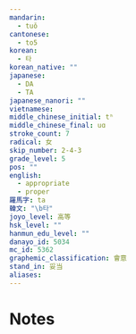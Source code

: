 ```yaml
---
mandarin:
  - tuǒ
cantonese:
  - to5
korean:
  - 타
korean_native: ""
japanese:
  - DA
  - TA
japanese_nanori: ""
vietnamese:
middle_chinese_initial: tʰ
middle_chinese_final: uɑ
stroke_count: 7
radical: 女
skip_number: 2-4-3
grade_level: 5
pos: ""
english:
  - appropriate
  - proper
羅馬字: ta
韓文: "\b타"
joyo_level: 高等
hsk_level: ""
hanmun_edu_level: ""
danayo_id: 5034
mc_id: 5362
graphemic_classification: 會意
stand_in: 妥当
aliases:
---
```


# Notes
